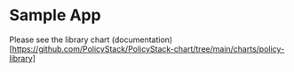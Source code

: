 # Sample App
Please see the library chart (documentation)[https://github.com/PolicyStack/PolicyStack-chart/tree/main/charts/policy-library]
